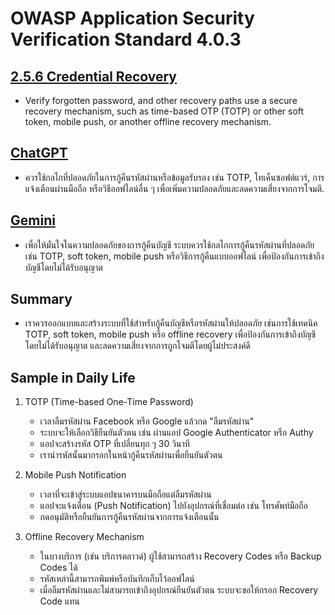 # OWASP Application Security Verification Standard 4.0.3

## [2.5.6 Credential Recovery](https://owasp.org/www-project-application-security-verification-standard/)

- Verify forgotten password, and other recovery paths use a secure recovery mechanism, such as time-based OTP (TOTP) or other soft token, mobile push, or another offline recovery mechanism.

## [ChatGPT](https://chatgpt.com)

- ควรใช้กลไกที่ปลอดภัยในการกู้คืนรหัสผ่านหรือข้อมูลรับรอง เช่น TOTP, โทเค็นซอฟต์แวร์, การแจ้งเตือนผ่านมือถือ หรือวิธีออฟไลน์อื่น ๆ เพื่อเพิ่มความปลอดภัยและลดความเสี่ยงจากการโจมตี.

## [Gemini](https://gemini.google.com/app)

- เพื่อให้มั่นใจในความปลอดภัยของการกู้คืนบัญชี ระบบควรใช้กลไกการกู้คืนรหัสผ่านที่ปลอดภัย เช่น TOTP, soft token, mobile push หรือวิธีการกู้คืนแบบออฟไลน์ เพื่อป้องกันการเข้าถึงบัญชีโดยไม่ได้รับอนุญาต

## Summary

- เราควรออกแบบและสร้างระบบที่ใช้สำหรับกู้คืนบัญชีหรือรหัสผ่านให้ปลอดภัย เช่นการใช้เทคนิค TOTP, soft token, mobile push หรือ offline recovery เพื่อป้องกันการเข้าถึงบัญชีโดยไม่ได้รับอนุญาต และลดความเสี่ยงจากการถูกโจมตีโดยผู้ไม่ประสงค์ดี

## Sample in Daily Life

1. TOTP (Time-based One-Time Password)
    - เวลาลืมรหัสผ่าน Facebook หรือ Google แล้วกด "ลืมรหัสผ่าน"
    - ระบบจะให้เลือกวิธียืนยันตัวตน เช่น ผ่านแอป Google Authenticator หรือ Authy
    - แอปจะสร้างรหัส OTP ที่เปลี่ยนทุก ๆ 30 วินาที
    - เรานำรหัสนั้นมากรอกในหน้ากู้คืนรหัสผ่านเพื่อยืนยันตัวตน

2. Mobile Push Notification
    - เวลาที่จะเข้าสู่ระบบแอปธนาคารบนมือถือแต่ลืมรหัสผ่าน
    - แอปจะแจ้งเตือน (Push Notification) ไปยังอุปกรณ์ที่เชื่อมต่อ เช่น โทรศัพท์มือถือ
    - กดอนุมัติหรือยืนยันการกู้คืนรหัสผ่านจากการแจ้งเตือนนั้น
      
3. Offline Recovery Mechanism
    - ในบางบริการ (เช่น บริการคลาวด์) ผู้ใช้สามารถสร้าง Recovery Codes หรือ Backup Codes ได้
    - รหัสเหล่านี้สามารถพิมพ์หรือบันทึกเก็บไว้ออฟไลน์
    - เมื่อลืมรหัสผ่านและไม่สามารถเข้าถึงอุปกรณ์ยืนยันตัวตน ระบบจะขอให้กรอก Recovery Code แทน
